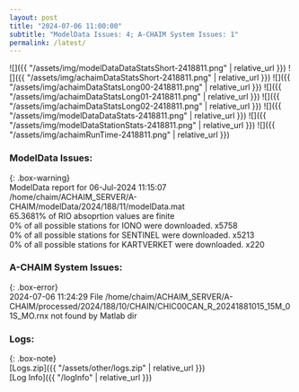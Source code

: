 ```yaml
---
layout: post
title: "2024-07-06 11:00:00"
subtitle: "ModelData Issues: 4; A-CHAIM System Issues: 1"
permalink: /latest/
---
```


![]({{ "/assets/img/modelDataDataStatsShort-2418811.png" | relative_url }})
![]({{ "/assets/img/achaimDataStatsShort-2418811.png" | relative_url }})
![]({{ "/assets/img/achaimDataStatsLong00-2418811.png" | relative_url }})
![]({{ "/assets/img/achaimDataStatsLong01-2418811.png" | relative_url }})
![]({{ "/assets/img/achaimDataStatsLong02-2418811.png" | relative_url }})
![]({{ "/assets/img/modelDataDataStats-2418811.png" | relative_url }})
![]({{ "/assets/img/modelDataStationStats-2418811.png" | relative_url }})
![]({{ "/assets/img/achaimRunTime-2418811.png" | relative_url }})


### ModelData Issues:  
  
{: .box-warning}  
 ModelData report for 06-Jul-2024 11:15:07   
 /home/chaim/ACHAIM_SERVER/A-CHAIM/modelData/2024/188/11/modelData.mat   
 65.3681% of RIO absoprtion values are finite   
 0% of all possible stations for IONO were downloaded. x5758   
 0% of all possible stations for SENTINEL were downloaded. x5213   
 0% of all possible stations for KARTVERKET were downloaded. x220   
  
### A-CHAIM System Issues:  
  
{: .box-error}  
2024-07-06 11:24:29 File /home/chaim/ACHAIM_SERVER/A-CHAIM/processed/2024/188/10/CHAIN/CHIC00CAN_R_20241881015_15M_01S_MO.rnx not found by Matlab dir  

### Logs:  
  
{: .box-note}  
[Logs.zip]({{ "/assets/other/logs.zip" | relative_url }})  
[Log Info]({{ "/logInfo" | relative_url }})  
